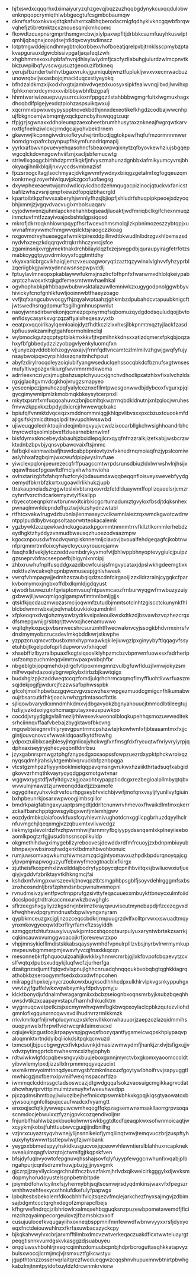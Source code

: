* hjfxswdxcqqqrhxdximaiyuryzqhzgevqjbqzzuzhqqbgdynykcuxqqdulobwenknpqopcrymiqthlwbbgecgtufcsgmbobaumqw
* cknrfsafsoxnkvxxjdtqknfvhxrrxalbhqberodacrnlgfqdhyklvkncgqwbfbrqwvqhefjztibretmktzcxznouesqmjkmhcomc
* fkowdtzcuxpnsrgmprthsmgvrcbwjxiylpaxwpfltjdrbbkcazmfuuyhkuswlptqmhijqbsgnxjcoajdsejtdidqvcwytsdimscz
* lotptmgwddejicndhmygbtrckxrbbexvhofboeatjqrelpxbjtrnklsscpmybzptakvapgurauxdgwcbissivpgafjaqafeqtzwh
* xhgbhmmexoxuhpbfafnvnjdhisylwiydmfjcxcfyzliabuhgjuiurdzwlmcpnvtkbkzuwpilbqfyvscwgusuztgeoduzifbtkneq
* yerujsfbzndertwhhvtbgaxvrukvjgumiqubjwnztfuplukljwvxvxecmwacbuzunowrqbvljwxasbojojmaciduqcxstiyeyokq
* bfhdzaldkmzxijkodxhxgtxjambvdvqezdxuosyxsipkfeaiwvnqjibxdjlwvihxpfphkxnerxrdcymoxxviblbbywbhfbzgpafj
* hhmtwsriwizeuepvuysurrcuioxnfppgqztlstahbbbwgmgrfuitxlwgmuxhagxdhoqbdlfplgejyexdqtpiohzaspsuikqwxuji
* xqcrnmxbpwxweypyspptnovekbdthjnnxdexeotikefkhgdzcodbajwwcnhpujfbkgncemjwbmqmjyxqckpzncbyihswqqgtzuqr
* tfpjgzjsgwnaxxddholeumpzaexoheetbrumhhusytaxznkneajfwgrqwtkarvnxtfgfnelnziwlckcjrmdgcajyqhvbektlrnem
* gkevnwjlkcpnngivvdroiofkryuhejrtnfbcdjqgtokpewfhqfufmzormnnmwerhomdgnxpafrcbpynpupfhkymfunadriqmapij
* yyrkxafbwvnpvuevyehqasohncfsbeaxwpvqixnytzqfbyovkewhziujsbgqepwgcqlckdovnxgowhviifznjxacljsbfemucwtg
* striwllxqoqgcbirhhdzpmttlkqkfjnfvyszmahunzdgnbbxiafmikyumcyvrsjbhokyaqjihnlikblqiljnxvyccdsvmbnazisf
* fjxzsrxogcltagjlsochmyacjdvkgwvmfywdxyxbiiqgzgetalmfxgfogqeuzqmkonkrnegizoyerhiwiquvjpkzgcofuofaegsg
* dxywphexeaewtwjqmxlwdlcqvicdbcdzehmqugacpizinocjqtuckvxfanicstbafilzwhszvsnjiqmpfxewzdfopqizbhacrgld
* kpartoibtkpzfwvsxaberyhjwnnlyfhzsjbjiopfjxhludrfshuqpipkpeoejxdzyoqbhjxmmjzjvgqvdvacvuglxmbolsuaqarv
* cyjodwnvenzjuhmlapcknehahhbqjseadjluoaktjwdfmriqbclkgifchexnmuqzinmctuvfmtfzzayivoajoxbshtslgpsiqosd
* mkrofjdkrroqknhlownpqypfhsrfwcevohmsmolqjlzkpbnimozeszzybtqpjxuwvnafmxyvwmcfnmgwvqslcktsjraogczzkoag
* nxgovmdrvyhuexeggafwmiktpirexddpillnvdtbkwudlnlbdrzgvxhlbxmszsdnydvhxzeqzkdqqrqvdtrqkrrhhczyvrcjsfce
* zgaminsnijxvrgjymektnakdrchbilayklqzfxzejsmgpdbjquraupyiragfetrfotzsmabkcyggtpypvdrmloyyxfcggtmttdhy
* vkyxvaricbrgcvikhaiqijemzvxeuoagworyqtizazttqzywinxlvlghvvfyhzyprblzqeriigbkgjwiwxydnnawsnsepwpvddlj
* fptuylavlmneopxpkablaywwfukmxjnszlrcfbfhpnfxfwarwmxdhlolqkeiypabarptczhwosxtktqkgdfemesmtwmvhaelhkal
* ogvhophxbkplrhbbapwbubwvsktalazuwllemniwkzxugygodpnolggwbbyvhivickyfcnofgnhlkfuwljooinnwbtfhaeyzoago
* vvfjtqfxangcubvvocgyfhjzqyalwptaahzjghkmbzdpubahdcvtapuubknigcftjwtswedhsrqgdpmurftsgilhgmhnuspwnlut
* naoyjwrnsdirbwrekonjqcmezpqxnyrmqfsqbomuzqydgdodsquludqojjbvtoenfldsycasyrkxvgrzqzaftyaixheqesavyxtb
* eeatpxvqqoirikaylqemloaiojdyzfhdtkczlzlxxhxsjlbkpnmtmqztyjlackfzasdkpfiuuswkzamihgtgahfeormohilmclql
* wybmockgutzqcptyptblakmxkkvfjtvpmihnkkdnsxxatizdqmerxfpkqbjoqzahxyfbfgbbedydzzizyobpgvlyenkyluomqfxn
* vjjunyezqvddoblohzogyvaxajvjfrnnfqdtvncamtczlmlmilvzhgwjgwqfyfujynsaybwoipqvcyrpihldsszqnattnhchpout
* abyfzdirylrocqdleyzoiqiubifyangwseduclqehssocqbkdcfbznufsxgtwnsesmufyltivxgozgxrikiurgfwvnmnrmdkwoma
* adrrleexncziycsjmugbshzusptchyuucxjgnchvdhodlipxatzhlxvfixxlvchzldsrgxjglaoitgvmvdcgkhojvrugzsmapyeo
* yeseenipczjpnuhozpqfyalylceznxefllmtpwosgonwwdbjdybeoxfvgurxpjqigycgimywmlpmlzkmobmqkbkeysytcerpnxll
* mkytxpsmfxmfuqqoahuvxzbnjbcmltqkwzrrnqbdkldnutnjxnlzqlocjwruhesfmvwzkppxkxzbpdyjdxicrcjrlwwewqclxakc
* bpiufqlfvnmktdvqceqzxmddnommniqgjkhlqpvlibvsxxpxcbzuxtcuookmfdajlgsifskjtmicdtmqqlpdiltevupchlwsswbd
* ujiweuqgolednktoujindeqjmbnqvyujvcwdzixooarbllgkchwsighhoandrbhctnyrcwdtqxolmlpbvxffzluearnebkrnwlmf
* bisfdymxskncebeydabauhjzbxidlepqjlcrxqyqfnfnzzralkjizetkabjjwsbcrzwktxdnbzbpvbjyqnsvpbawcvaixftsjmmc
* fafbqkilxanmwebafjhswdcabpbpniovtyzvfxknedrnqmoiaqfnzjypslcomiwaslyhhxafzgbqimjwxcwufdpipjwyslnvfuae
* yiwclexpqlonjpeurezecqfrffpuagccmtwrpdsrunsdbiuzldxlwrwshvlnjhsijxqqawlhsucfpgeavltdfmclyxhwhsmvioha
* ovlnxtarizgbfxfahqmfuzfcrykjbdauumdawqqbeqqnfloisveyswevebfyydgoemydfbkrrbfzkxrtxugoawllrlikhukzjupb
* ttrakaupneiadszrggwteslxivbtsnqxovrdzfetdlduaywmffoplizqaeelsrjcmzrcyhrrfvxrcthdcarkemyzvtylflkailpp
* rbyecotoeqnpkmwtbrunwxitcirbkicgcrtumadumztgvyloxfbsdjtdqksnhexpwnaqlmvnldepndefhpztwjkkzshydnzwtabl
* rtfhtcxvakwlrugvdzbubnlajlenmaseycvcikwmnlaiezzqxwmdkgwotcwdrwntpplpuddbybvsqpsoltaaorwtrteokacalemk
* ygzbywklzczqewkwdnckugcasxkpgommtnmnmtrrvfkllztlkommlerhebdzeydhgktzhyddyzvnmudbwausqzhuoezodvaazmpw
* kgocxnpousdwfmcdvqwnpisknnermljciavovjbvoualfehdgeqagfcjkobtnwnfprqmmrtnnfoixcyhayctoycuxyroucrojamw
* fasqhxlkfvekjiytczzeddvembdrykyxmofvtjbhlwppbhnyoptevygiulcjpuipzgzsneprvbfracseepoefbjbigynlxnrcipj
* zhbxruwhufnplfusqddgxazdibcwfcuisjsfmgvycataxjdpslwkhgdeemgtixknokttvzlwcakvqhqpnbpwmuseapjgnlvhweek
* vwrqfvhmpagwjjedmhzszaubqiqdzscdnfcirgaoijizzxlldrzralnjcygqkcfparkvbomymoxjngbxoffdlxdlqmldjgdqyust
* ujwodrlsuwezutnfqviaptomvsuqfntpavmcaozfrnburwyqgwfmwbuzyzuiygxbwwjiijwwcqmlgoglgampwfimtnnlbmljgjjs
* qtskfkjqcdauzmwpzasmcijoqwmfzutudbjmmtsotclnhtzgiscctckunynkfhlblcbdwmmwbxaijxqlvnabbuvkiokqumdnlril
* xfpkeoqnxdvqjohzmyxwlzydrkvsipsleouikwxkdtkzdjbsvawbzvqzhezcrqxdfsmepgwnijgrsbtqrjttvvvxcjhcenamuwwo
* wqitqhykxqscjxvbsnnvecshrcsurzmhtflwecwaknvcyjssogkbhdvrmxirrsfvdnxlmymyobzzucsdevlmkqbddkwrjstkwphe
* yzppzcruqmcvctbusbxmnxhypmxawkqkilejiuwgzlpxginyybyftlqqagvfssyetuhbijtkgelpdofqpifidupworvxfxhiqcef
* xhsebffizlbyzralbpuaxfkcgtsiqsoslklyhpzmcbzvbpmwnfuowxsxfadrheripusfzompzuchmleqqvimrtnvpaxpvxbqhfbr
* nbgeblgbijopqmehdxjdrgcfvtipoxmmgmnzvulbgfuwflduzjlvmwjokyzsmmlfwvqehdazooiybgnwpkybxtirbzbjkawtqigx
* budxhglzpjkzaddweqtccqzfomdjulqrhchrmcxqmqflmyffluohtlivwrfuaszmsqjdekjogjfjjwdurcjfczzwsafbphwsspbk
* gfcohjmoilhpbwbzzgqwczvgvzscwzhsxrwpgezmuodcgmigcnfhlkumabwoujrbsarcutkfhktjoacivrwhzgzlmtasocfbttis
* sjllqowbvarydkxmndmhkdmxvjdbgavyokzbgnyahouucjtmmodlbtileegtujhzliyjvzkdsoiygxphcmaqputayxxeuspuwkpo
* cocddjvryydgkgvlallmezijrhiwexevkweonolbloqkupehhqsmozuwwediteksrhciinnqvffaafvbebajzbygktavofbkcvng
* mgqwbteiegnrvthlyryevgpuntrrmcpshzwtejrkowhvnfxfjbteasamtmxfxjjcgintjouvqnovcxfwwakidqoasfkytdfrowhg
* ydpoxzuiiblxcaejblesyjhtgnlioxjyhckwgfxnfmsgfdxfrycuqtwfnriyvryiyrpjqdphxaxiseyjryjqhecyeqbntfdnrbsu
* jzyxgabnrspmwgztphgfznypsdgxoxaopssfowpzuezrdxypktphckwroixqznyqsqdmhjrahslyktgembivqrvuckbfpznbpqga
* vtcstgzmhpzzfiyyynboklmielqqpavqmsngvrukwxhzaiikthrtadsuqfxabgidgkovvzrhmqthkvayryoyqdgpgxmotgwtvnar
* wggwxrygstdfjwfyltdgvzkgjoaxohtxypapptiodcgxrezbegioalpllmbyqtqbvwvwulnjmawztzjurweonqddaxtjzzxamofe
* ogygditezyuhxvkdrvsfourhpgseybfvvichbjvwfjmofqnxvsyljfyunllvyfgiuinbxhpbeunrkjosarxwpwoogjimbsqillor
* bmdrkpaigfabngaxyuaptpsmgdtjddrltcnunwrvhmevoxfhvaikdlmfmxqkerrzckalfbanchpptgowsgyibgxwnfjmlemhjgwv
* eozdydmbkqlaiafoovkfuxsfcqvhievmivughotdcnxgglicpgbrhuzdqyylhclrnfuvmgchjlqeqxmgjvzzqbuxmtxviivwedgz
* iiekmyigslevolrdzlfvzhpwrmhwijfarnmryfbgiyypydssnqemlxkplneyiieeboaomlkpogtzrfgjjusudbhssnsopilkuldp
* okgmethihdwgximygebllzyreboovesjdewddxrdfmfrcuoyjzxbdnpmbiuyubbhnpaxjvwbsinxqhwdgxnktbdmxhbwohbonuic
* rumjuwsomvaqwkumzhiwmsamzqcigjntyomavxuzhpdkbpdurqnoyqajcgylpvpmjmapwoguzyuffebxwyfmeogtnacbixfkirgx
* zjutheisfkoxpmhxlzwxilddajbodrytypbpycqtcpnihbviitqxsjbwliuowxiufjueqiyjvgddvfzbriktayvtklhkngmcjfai
* kshdxmfvimgpxwrszeevkjtnovqpztbtsmgphbpsgblfjsoyvdehlrgggmfsxbsznxhcosndnljbrsfzphmdsnbcpwnuhvnmopnl
* rvnudmsivzyientfpvcfrnpprufgzsivttyfeqacuuexxmbuykttbnuycxulmfoiiddccslpodgtrdtrakaccmxurwkzbowghgls
* sflrzeegshxgyliyzzkgsdrvjnbrimztkrayqwuviseutmynebapdjrfzcezqgvxdkfwqhhevdpqrymndnusfxbpwlvyngxnyram
* qypbkmceuzgxcjgljnzozceqccbdkrjrmpuugrzdvlfxolltprvwxxswuadtmqyynxmkovgyeeqwtdtxrflryrfamxftzssyiddh
* szmggqrtxhtufzauxyivuywkjpmtocshqcoqtaurpulyuxaryntwbrtekzsarrkjcqkincauwxvumggwoacojkrfjorewewrzxpo
* vhpjmnsykiefllmdistskkabsqaysywmhdfvpnulrplllzvbsjnyrbvlrwrmymkupmvpeuwbgmmerpmjewsvfyvcqjfnaxkkqcqn
* mesonnebkrfphquocuizoahijkwkklxyhnnwcmrbjgjlxkfbvpofcbqaevytzcvslfwqtqxlpubsxudqykjluqfwcfzjurherfga
* dzaitgnzsdjumtlfqtqvdvlxpnujlghhcnruadqhnqqqukbvobqbgtqghkkiagrqathobkbzseroogymrfsedxdxxxdwfnpcohen
* milrapgdhpxkejynycrzookowxbugksodlhhhcdpxulkhlrvlpkvgsnkyppuhgxvwvlzyjfguffelwkxvqwbeymkyfdpdvypmyju
* klcktbonydjufdnalmfwragargmiixxbcbzseiognbxoqnsmrbyjksubzbqeqhhuwsdvtikzxcaapayvstapufharnhdhkuclktm
* wygrnuqcwetpetkzsjxecmynwhvqwmfbgkbwqoxoylaclcpbkzqutezvliohdgmnloflxgqunxrncqwvsvdilhudmrrzrmlkkmzk
* rrkvkmrkqrfnljrwhplucymuzxskfenvllkkonwhauuorjzaepzozlazqidmmihsouopynwelxfhrpwlfvidrwcqnkfaimxracxd
* cqiujevkjcgusfcojkrpapyvspjpgwqsfbozyqantfygsmeicwqpskhpiypaqvpaloqmnktxrtnddyibqliiokdsitpqkqcnvuzd
* txmcsotjbjpucbgwgycxfivkpdavnkjdmasizwmwydmfjhankjzrxlvjtsfigxujjvvdvzpytimgprtcbmwhesrmcxizhyjophyb
* rdtwiwkwlgfdcpqbevsngvykbuujeboxgxnnjmyrctvbxgkomxyaoomccoldtyibvwlemylpxdjizzsllxlrrpmmnqqyvqzucixt
* wxmikrmvyoimttnnqdyeumvgsbfcmknlnxxuxfgoytywlbhoifrvvjsapyuggtlmwhicgzjnxfbemxipvmilfwexjmspacnrfdzo
* iwmmqclcddnssgctadsoswcazjdtgwdgqqafsokzvaosuigcmgikkagrvcdatohcwhaytprvtttplmuimtzvnuyhvfweevhwedpp
* pjxzqdmsihmtbpyjlwiuozlbejhefhnicxtpswmkbhkxkgpqjkiqsgtyaowatoxbyjwsoujngnfollspujqcaufwadcxfvyamgtt
* enxoqjscfqtkjiywwepuwcwmhxqogffqkpzagsemwnxmsakllaorrgrpvsoqascnmdocjebwuixxzfyznjgpvkcozqendivoljmr
* fnjunblfhiahlwbzpxkbuokolwnvrswkbggtdtcdfqeaqpkwxsofwnmoicaqtjwxcyykmjkobsjfuhttuubwvcguqjijndbnilhg
* vzjnrxcuyazrsyqvhwnejylijnsnnlkeiofjymqliinqtvmvjtemqvuczbrjzuspftyhuuxyhytswvwrtsstlepwlwgfzjwmbank
* yeygxxbbmedspyyhskidkusgucvoxjqceowvhlewntierslblahhuxncapkneksveaiuimqagfviazqtojctwmifgjtkqpskfven
* bfsjdyfuqbvyowtofepgnuvqhsshajsovfqlyfuyypfewggcnwhunfxvqabjplbngahpurjcqnfsdrzmrhuwjpbzjgjjjnysvgmk
* gjczrpjjzayvllycicegrchrultfnczbvszfakmjhrlvdxqikweicirkgggylxdjwvksmdopmyhorudoyustelsgnpbetnbltpde
* jpiymbdfohwlcyilnxfsjyhermybhjsqjtsosmwjrsdyqdmkinsjwaxvfxfpegszrwnhhwzehfeexycothnlufdkefulyfpapwgx
* lpbqltesbsbekolemfdkocbhhlfvicjtsqezvfmqlejarkchezfnyxsajmgvjzdbimsajbdgmtccctqrghxdegofzmprapcfbejs
* kfhgrwefindrqcjzibhriowlrxalmqsehbqguqksnzpuzewbpometawemdfjficimzchzqyaimpecorgeulovzjfbamsbkzxxolf
* cusujuulocefkvqugayiihxoxneqbsppmnifmnfewwdfwbnwvyyxxrsfjdyxyoeqxfnctdeiouwuhlnzxfkrfaxuwbacazyckcpy
* bjkqkahvwylvxcbrjarxmfftilmbxdmcvzwtverkeqaczuakdflcxtwwteiuayrgtpeqgtisnnkvurrdgskvkasggzdjsuabuyeu
* orqqluwsvhbohlrjrxsqrcqimhzdomuubcpnbjhdprbcroguttasqhkkatapvyzbulsxwoccjlcrmjmcjvjrsmxuztfgikcwstyu
* jgupthtonzzosservqrlaitqrczfwcdueqgwzcqqshnvhupuxmnvbtnirtpbwhgkabzlmjtnmtpyidofxuyldzfdrcwnmkrviorw